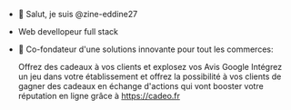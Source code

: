 - 👋 Salut, je suis @zine-eddine27
- Web devellopeur full stack
- 👀 Co-fondateur d'une solutions innovante pour tout les commerces: 

  Offrez des cadeaux à vos clients et explosez vos Avis Google
  Intégrez un jeu dans votre établissement et offrez la possibilité à vos clients de gagner des cadeaux en échange d'actions qui vont booster votre réputation en ligne grâce à https://cadeo.fr

<!---
zine-eddine27/zine-eddine27 is a ✨ special ✨ repository because its `README.md` (this file) appears on your GitHub profile.
You can click the Preview link to take a look at your changes.
--->
